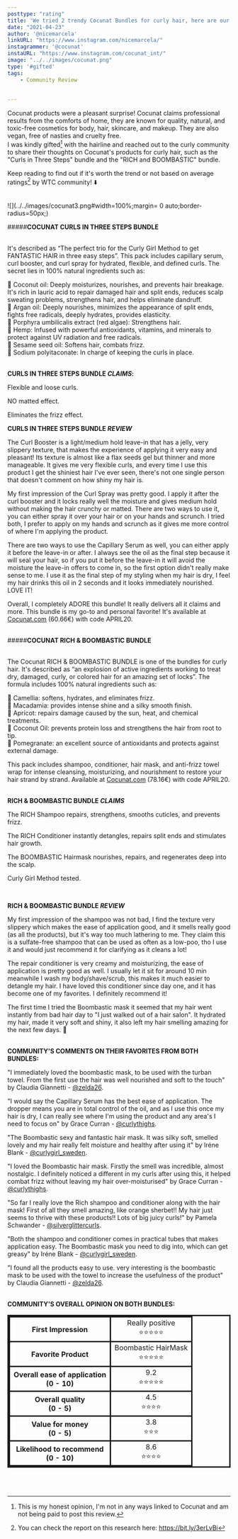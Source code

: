 ```yaml
---
posttype: "rating"
title: 'We tried 2 trendy Cocunat Bundles for curly hair, here are our honest thoughts:'
date: "2021-04-23"
author: '@nicemarcela'
linkURL: "https://www.instagram.com/nicemarcela/"
instagrammer: '@cocunat'
instaURL: "https://www.instagram.com/cocunat_int/"
image: "../../images/cocunat.png"
type: '#gifted'
tags:
    - Community Review
 
 
---
```

 
Cocunat products were a pleasant surprise! Cocunat claims professional results from the comforts of home, they are known for quality, natural, and toxic-free cosmetics for body, hair, skincare, and makeup. They are also vegan, free of nasties and cruelty free.  
I was kindly gifted[^1] with the hairline and reached out to the curly community to share their thoughts on Cocunat's products for curly hair, such as the "Curls in Three Steps" bundle and the "RICH and BOOMBASTIC" bundle.  

Keep reading to find out if it's worth the trend or not based on average ratings[^2] by WTC community! ⬇️  
</br>

![](../../images/cocunat3.png#width=100%;margin= 0 auto;border-radius=50px;)  

#####**COCUNAT CURLS IN THREE STEPS BUNDLE**  
</br>  

It's described as “The perfect trio for the Curly Girl Method to get FANTASTIC HAIR in three easy steps”. This pack includes capillary serum, curl booster, and curl spray for hydrated, flexible, and defined curls. The secret lies in 100% natural ingredients such as:
 
🌱 Coconut oil: Deeply moisturizes, nourishes, and prevents hair breakage. It's rich in lauric acid to repair damaged hair and split ends, reduces scalp sweating problems, strengthens hair, and helps eliminate dandruff.  
🌱 Argan oil: Deeply nourishes, minimizes the appearance of split ends, fights free radicals, deeply hydrates, provides elasticity.  
🌱 Porphyra umbilicalis extract (red algae): Strengthens hair.  
🌱 Hemp: Infused with powerful antioxidants, vitamins, and minerals to protect against UV radiation and free radicals.  
🌱 Sesame seed oil: Softens hair, combats frizz.  
🌱 Sodium polyitaconate: In charge of keeping the curls in place.   
</br>
 
**CURLS IN THREE STEPS BUNDLE *CLAIMS*:**  
 
Flexible and loose curls.  
 
NO matted effect.  
 
Eliminates the frizz effect.    

**CURLS IN THREE STEPS BUNDLE *REVIEW***   

The Curl Booster is a light/medium hold leave-in that has a jelly, very slippery texture, that makes the experience of applying it very easy and pleasant! Its texture is almost like a flax seeds gel but thinner and more manageable. It gives me very flexible curls, and every time I use this product I get the shiniest hair I've ever seen, there's not one single person that doesn't comment on how shiny my hair is.  

My first impression of the Curl Spray was pretty good. I apply it after the curl booster and it locks really well the moisture and gives medium hold without making the hair crunchy or matted. There are two ways to use it, you can either spray it over your hair or on your hands and scrunch. I tried both, I prefer to apply on my hands and scrunch as it gives me more control of where I'm applying the product. 

There are two ways to use the Capillary Serum as well, you can either apply it before the leave-in or after. I always see the oil as the final step because it will seal your hair, so if you put it before the leave-in it will avoid the moisture the leave-in offers to come in, so the first option didn't really make sense to me. I use it as the final step of my styling when my hair is dry, I feel my hair drinks this oil in 2 seconds and it looks immediately nourished. LOVE IT!

Overall, I completely ADORE this bundle! It really delivers all it claims and more. This bundle is my go-to and personal favorite! It's available at [Cocunat.com](https://cocunat.com/en-gr/product/cocunat-curls-in-just-three-steps) (60.66€) with code APRIL20.   
</br>  
 
#####**COCUNAT RICH & BOOMBASTIC BUNDLE**   
</br>

The Cocunat RICH & BOOMBASTIC BUNDLE is one of the bundles for curly hair.  It's described as “an explosion of active ingredients working to treat dry, damaged, curly, or colored hair for an amazing set of locks”.  The formula includes 100% natural ingredients such as:  
 
🌱 Camellia: softens, hydrates, and eliminates frizz.  
🌱 Macadamia: provides intense shine and a silky smooth finish.  
🌱 Apricot: repairs damage caused by the sun, heat, and chemical treatments. ⁠  
🌱 Coconut Oil: prevents protein loss and strengthens the hair from root to tip.  
🌱 Pomegranate: an excellent source of antioxidants and protects against external damage.    
 
This pack includes shampoo, conditioner, hair mask, and anti-frizz towel wrap for intense cleansing, moisturizing, and nourishment to restore your hair strand by strand. Available at [Cocunat.com](https://cocunat.com/en-gr/product/rich-and-boombastic-hair-pack) (78.16€) with code APRIL20.  
</br>
 
**RICH & BOOMBASTIC BUNDLE *CLAIMS***
 
The RICH Shampoo repairs, strengthens, smooths cuticles, and prevents frizz.  
 
The RICH Conditioner instantly detangles, repairs split ends and stimulates hair growth.  
 
The BOOMBASTIC Hairmask nourishes, repairs, and regenerates deep into the scalp.  
 
Curly Girl Method tested.  

</br>

**RICH & BOOMBASTIC BUNDLE *REVIEW***  

My first impression of the shampoo was not bad, I find the texture very slippery which makes the ease of application good, and it smells really good (as all the products), but it's way too much lathering to me. They claim this is a sulfate-free shampoo that can be used as often as a low-poo, tho I use it and would just recommend it for clarifying as it cleans a lot! 

The repair conditioner is very creamy and moisturizing, the ease of application is pretty good as well. I usually let it sit for around 10 min meanwhile I wash my body/shave/scrub, this makes it much easier to detangle my hair. I have loved this conditioner since day one, and it has become one of my favorites. I definitely recommend it!

The first time I tried the Boombastic mask it seemed that my hair went instantly from bad hair day to "I just walked out of a hair salon". It hydrated my hair, made it very soft and shiny, it also left my hair smelling amazing for the next few days. 🥰
</br>
</br>  

**COMMUNITY'S COMMENTS ON THEIR FAVORITES FROM BOTH BUNDLES:** 
</br>  

"I immediately loved the boombastic mask, to be used with the turban towel. From the first use the hair was well nourished and soft to the touch" by Claudia Giannetti - [@zelda26](https://www.instagram.com/zelda26).  

"I would say the Capillary Serum has the best ease of application. The dropper means you are in total control of the oil, and as I use this once my hair is dry, I can really see where I'm using the product and any area's I need to focus on" by Grace Curran - [@curlythighs](https://www.instagram.com/curlythighs). 

"The Boombastic sexy and fantastic hair mask. It was silky soft, smelled lovely and my hair really felt moisture and healthy after using it" by Iréne Blank - [@curlygirl_sweden](https://www.instagram.com/curlygirl_sweden).  

"I loved the Boombastic hair mask. Firstly the smell was incredible, almost nostalgic. I definitely noticed a different in my curls after using this, it helped combat frizz without leaving my hair over-moisturised" by Grace Curran - [@curlythighs](https://www.instagram.com/curlythighs).  

"So far I really love the Rich shampoo and conditioner along with the hair mask! First of all they smell amazing, like orange sherbet!! My hair just seems to thrive with these products!! Lots of big juicy curls!" by Pamela Schwander - [@silverglittercurls](https://www.instagram.com/silverglittercurls).  

"Both the shampoo and conditioner comes in practical tubes that makes application easy. The Boombastic mask you need to dig into, which can get greasy" by Iréne Blank - [@curlygirl_sweden](https://www.instagram.com/curlygirl_sweden).  

"I found all the products easy to use. very interesting is the boombastic mask to be used with the towel to increase the usefulness of the product" by Claudia Giannetti - [@zelda26](https://www.instagram.com/zelda26).   
</br>

**COMMUNITY'S OVERALL OPINION ON BOTH BUNDLES:**   

<table style="width:100%;border: solid;">
  <tr style="border: solid;">
    <th style="border: solid;text-align: center;">First Impression</th>
    <td style="border: solid;text-align: center;">Really positive</br><span>⭐⭐⭐⭐⭐</span></td>
  </tr>
  <tr>
    <th style="border: solid;text-align: center;">Favorite Product</th>
    <td style="border: solid;text-align: center;">Boombastic HairMask</br><span>⭐⭐⭐⭐⭐</span></td>
  </tr>
  <tr>
    <th style="border: solid;text-align: center;">Overall ease of application</br> (0 - 10)</th>
    <td style="border: solid;text-align: center;">9.2</br><span>⭐⭐⭐⭐⭐</span></td>
  </tr>
  <tr>
  <th style="border: solid;text-align: center;">Overall quality </br>(0 - 5)</th>
  <td style="border: solid;text-align: center;">4.5</br><span>⭐⭐⭐⭐</span></td>
  </tr>
  <tr>
  <th style="border: solid;text-align: center;">Value for money </br>(0 - 5)</th>  
  <td style="border: solid;text-align: center;">3.8</br><span>⭐⭐⭐</span></td>
  </tr>
  <tr>
  <th style="border: solid;text-align: center;">Likelihood to recommend </br>(0 - 10)</th>
  <td style="border: solid;text-align: center;">8.6</br><span>⭐⭐⭐⭐</span></td>
  </tr>
 </table>  
</br>
</br>

[^1]: This is my honest opinion, I'm not in any ways linked to Cocunat and am not being paid to post this review.
[^2]: You can check the report on this research here: https://bit.ly/3erLvBi